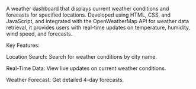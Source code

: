 A weather dashboard that displays current weather conditions and forecasts for specified locations. Developed using HTML, CSS, and JavaScript, and integrated with the OpenWeatherMap API for weather data retrieval, it provides users with real-time updates on temperature, humidity, wind speed, and forecasts.

Key Features:

Location Search: Search for weather conditions by city name.

Real-Time Data: View live updates on current weather conditions.

Weather Forecast: Get detailed 4-day forecasts.
